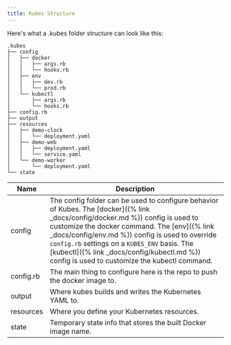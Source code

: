 ```yaml
---
title: Kubes Structure
---
```


Here's what a .kubes folder structure can look like this:

    .kubes
    ├── config
    │   ├── docker
    │   │   ├── args.rb
    │   │   └── hooks.rb
    │   ├── env
    │   │   ├── dev.rb
    │   │   └── prod.rb
    │   └── kubectl
    │       ├── args.rb
    │       └── hooks.rb
    ├── config.rb
    ├── output
    ├── resources
    │   ├── demo-clock
    │   │   └── deployment.yaml
    │   ├── demo-web
    │   │   ├── deployment.yaml
    │   │   └── service.yaml
    │   └── demo-worker
    │       └── deployment.yaml
    └── state

Name | Description
--- | ---
config | The config folder can be used to configure behavior of Kubes.  The [docker]({% link _docs/config/docker.md %}) config is used to customize the docker command. The [env]({% link _docs/config/env.md %}) config is used to override `config.rb` settings on a `KUBES_ENV` basis. The [kubectl]({% link _docs/config/kubectl.md %}) config is used to customize the kubectl command.
config.rb | The main thing to configure here is the repo to push the docker image to.
output | Where kubes builds and writes the Kubernetes YAML to.
resources | Where you define your Kubernetes resources.
state | Temporary state info that stores the built Docker image name.
